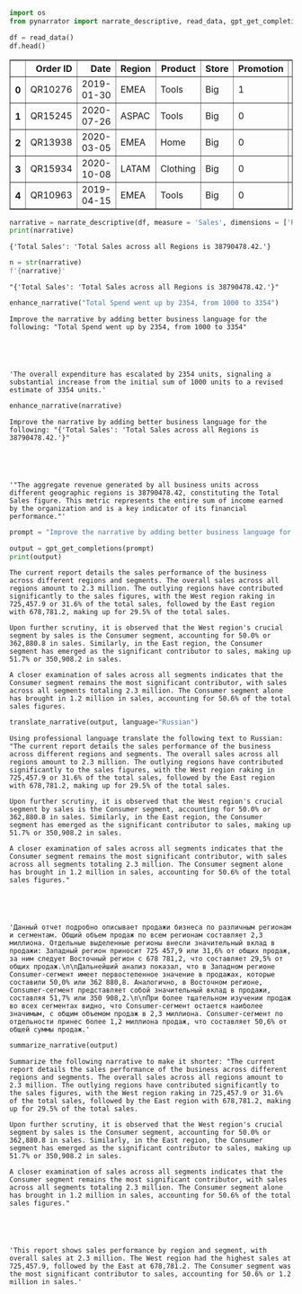 ```python
import os
from pynarrator import narrate_descriptive, read_data, gpt_get_completions, enhance_narrative, translate_narrative, summarize_narrative
```


```python
df = read_data()
df.head()
```




<div>
<style scoped>
    .dataframe tbody tr th:only-of-type {
        vertical-align: middle;
    }

    .dataframe tbody tr th {
        vertical-align: top;
    }

    .dataframe thead th {
        text-align: right;
    }
</style>
<table border="1" class="dataframe">
  <thead>
    <tr style="text-align: right;">
      <th></th>
      <th>Order ID</th>
      <th>Date</th>
      <th>Region</th>
      <th>Product</th>
      <th>Store</th>
      <th>Promotion</th>
      <th>Price</th>
      <th>Quantity</th>
      <th>Sales</th>
    </tr>
  </thead>
  <tbody>
    <tr>
      <th>0</th>
      <td>QR10276</td>
      <td>2019-01-30</td>
      <td>EMEA</td>
      <td>Tools</td>
      <td>Big</td>
      <td>1</td>
      <td>89.6</td>
      <td>28</td>
      <td>2007.04</td>
    </tr>
    <tr>
      <th>1</th>
      <td>QR15245</td>
      <td>2020-07-26</td>
      <td>ASPAC</td>
      <td>Tools</td>
      <td>Big</td>
      <td>0</td>
      <td>268.5</td>
      <td>7</td>
      <td>1879.50</td>
    </tr>
    <tr>
      <th>2</th>
      <td>QR13938</td>
      <td>2020-03-05</td>
      <td>EMEA</td>
      <td>Home</td>
      <td>Big</td>
      <td>0</td>
      <td>223.3</td>
      <td>18</td>
      <td>4019.40</td>
    </tr>
    <tr>
      <th>3</th>
      <td>QR15934</td>
      <td>2020-10-08</td>
      <td>LATAM</td>
      <td>Clothing</td>
      <td>Big</td>
      <td>0</td>
      <td>210.4</td>
      <td>27</td>
      <td>5680.80</td>
    </tr>
    <tr>
      <th>4</th>
      <td>QR10963</td>
      <td>2019-04-15</td>
      <td>EMEA</td>
      <td>Tools</td>
      <td>Big</td>
      <td>0</td>
      <td>193.1</td>
      <td>22</td>
      <td>4248.20</td>
    </tr>
  </tbody>
</table>
</div>




```python
narrative = narrate_descriptive(df, measure = 'Sales', dimensions = ['Region', 'Product'])
print(narrative)
```

    {'Total Sales': 'Total Sales across all Regions is 38790478.42.'}



```python
n = str(narrative)
f'{narrative}'
```




    "{'Total Sales': 'Total Sales across all Regions is 38790478.42.'}"




```python
enhance_narrative("Total Spend went up by 2354, from 1000 to 3354")
```

    Improve the narrative by adding better business language for the following: "Total Spend went up by 2354, from 1000 to 3354"





    'The overall expenditure has escalated by 2354 units, signaling a substantial increase from the initial sum of 1000 units to a revised estimate of 3354 units.'




```python
enhance_narrative(narrative)

```

    Improve the narrative by adding better business language for the following: "{'Total Sales': 'Total Sales across all Regions is 38790478.42.'}"





    '"The aggregate revenue generated by all business units across different geographic regions is 38790478.42, constituting the Total Sales figure. This metric represents the entire sum of income earned by the organization and is a key indicator of its financial performance."'




```python
prompt = "Improve the narrative by adding better business language for 'By Region Sales across all Regions is 2.3 M. Outlying Regions by Sales: West (725,457.9, 31.6 %), East (678,781.2, 29.5 %) West by Segment. In West, Sales across all Segment is equal to 725,457.9. In West, significant Segment by Sales: Consumer (362,880.8, 50.0 %) East by Segment. In East, Sales across all Segment is equal to 678,781.2. In East, significant Segment by Sales: Consumer (350,908.2, 51.7 %). By Segment. Sales across all Segment is 2.3 M. Outlying Segment by Sales: Consumer (1.2 M, 50.6 %)'"

output = gpt_get_completions(prompt)
print(output)
```

    The current report details the sales performance of the business across different regions and segments. The overall sales across all regions amount to 2.3 million. The outlying regions have contributed significantly to the sales figures, with the West region raking in 725,457.9 or 31.6% of the total sales, followed by the East region with 678,781.2, making up for 29.5% of the total sales.
    
    Upon further scrutiny, it is observed that the West region's crucial segment by sales is the Consumer segment, accounting for 50.0% or 362,880.8 in sales. Similarly, in the East region, the Consumer segment has emerged as the significant contributor to sales, making up 51.7% or 350,908.2 in sales. 
    
    A closer examination of sales across all segments indicates that the Consumer segment remains the most significant contributor, with sales across all segments totaling 2.3 million. The Consumer segment alone has brought in 1.2 million in sales, accounting for 50.6% of the total sales figures.



```python
translate_narrative(output, language="Russian")
```

    Using professional language translate the following text to Russian: "The current report details the sales performance of the business across different regions and segments. The overall sales across all regions amount to 2.3 million. The outlying regions have contributed significantly to the sales figures, with the West region raking in 725,457.9 or 31.6% of the total sales, followed by the East region with 678,781.2, making up for 29.5% of the total sales.
    
    Upon further scrutiny, it is observed that the West region's crucial segment by sales is the Consumer segment, accounting for 50.0% or 362,880.8 in sales. Similarly, in the East region, the Consumer segment has emerged as the significant contributor to sales, making up 51.7% or 350,908.2 in sales. 
    
    A closer examination of sales across all segments indicates that the Consumer segment remains the most significant contributor, with sales across all segments totaling 2.3 million. The Consumer segment alone has brought in 1.2 million in sales, accounting for 50.6% of the total sales figures."





    'Данный отчет подробно описывает продажи бизнеса по различным регионам и сегментам. Общий объем продаж по всем регионам составляет 2,3 миллиона. Отдельные выделенные регионы внесли значительный вклад в продажи: Западный регион приносит 725 457,9 или 31,6% от общих продаж, за ним следует Восточный регион с 678 781,2, что составляет 29,5% от общих продаж.\n\nДальнейший анализ показал, что в Западном регионе Consumer-сегмент имеет первостепенное значение в продажах, которые составили 50,0% или 362 880,8. Аналогично, в Восточном регионе, Consumer-сегмент представляет собой значительный вклад в продажи, составляя 51,7% или 350 908,2.\n\nПри более тщательном изучении продаж во всех сегментах видно, что Consumer-сегмент остается наиболее значимым, с общим объемом продаж в 2,3 миллиона. Consumer-сегмент по отдельности принес более 1,2 миллиона продаж, что составляет 50,6% от общей суммы продаж.'




```python
summarize_narrative(output)
```

    Summarize the following narrative to make it shorter: "The current report details the sales performance of the business across different regions and segments. The overall sales across all regions amount to 2.3 million. The outlying regions have contributed significantly to the sales figures, with the West region raking in 725,457.9 or 31.6% of the total sales, followed by the East region with 678,781.2, making up for 29.5% of the total sales.
    
    Upon further scrutiny, it is observed that the West region's crucial segment by sales is the Consumer segment, accounting for 50.0% or 362,880.8 in sales. Similarly, in the East region, the Consumer segment has emerged as the significant contributor to sales, making up 51.7% or 350,908.2 in sales. 
    
    A closer examination of sales across all segments indicates that the Consumer segment remains the most significant contributor, with sales across all segments totaling 2.3 million. The Consumer segment alone has brought in 1.2 million in sales, accounting for 50.6% of the total sales figures."





    'This report shows sales performance by region and segment, with overall sales at 2.3 million. The West region had the highest sales at 725,457.9, followed by the East at 678,781.2. The Consumer segment was the most significant contributor to sales, accounting for 50.6% or 1.2 million in sales.'


